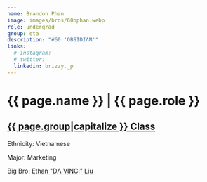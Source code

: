```yaml
---
name: Brandon Phan
image: images/bros/60bphan.webp
role: undergrad
group: eta
description: "#60 'OBSIDIΛN'"
links:
  # instagram: 
  # twitter: 
  linkedin: brizzy._p
---
```


# {{ page.name }} | {{ page.role }} 
    
## [{{ page.group|capitalize }} Class](/brothers/{{page.group}}s)
    
Ethnicity: Vietnamese

Major: Marketing

Big Bro: [Ethan "DΛ VINCI" Liu](46eliu)